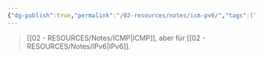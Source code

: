 ```yaml
---
{"dg-publish":true,"permalink":"/02-resources/notes/icm-pv6/","tags":["informatik/netzwerk/protokoll","informatik/netzwerk/ip/ipv6"],"noteIcon":"","updated":"2025-10-29T12:59:06.595+01:00"}
---
```


>[[02 - RESOURCES/Notes/ICMP\|ICMP]], aber für [[02 - RESOURCES/Notes/IPv6\|IPv6]].